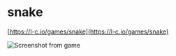 # snake

[https://l-c.io/games/snake](https://l-c.io/games/snake)

![Screenshot from game](https://i.imgur.com/sTuwBCh.png)
